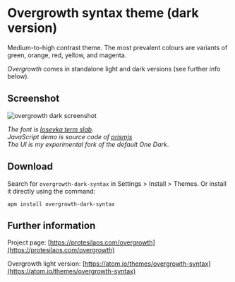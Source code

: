 # Overgrowth syntax theme (dark version)

Medium-to-high contrast theme. The most prevalent colours are variants of green, orange, red, yellow, and magenta.

*Overgrowth* comes in standalone light and dark versions (see further info below).

## Screenshot

![overgrowth dark screenshot](https://raw.githubusercontent.com/protesilaos/prot16/master/overgrowth/img/overgrowth_dark_sample.png)

*The font is [Iosevka term slab](https://github.com/be5invis/Iosevka)*.  
*JavaScript demo is source code of [prismjs](http://prismjs.com/)*  
*The UI is my experimental fork of the default One Dark*.

## Download

Search for `overgrowth-dark-syntax` in Settings > Install > Themes. Or install it directly using the command:

```shell
apm install overgrowth-dark-syntax
```

## Further information

Project page: [https://protesilaos.com/overgrowth](https://protesilaos.com/overgrowth)

Overgrowth light version: [https://atom.io/themes/overgrowth-syntax](https://atom.io/themes/overgrowth-syntax)
